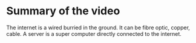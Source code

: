# Summary of the video

The internet is a wired burried in the ground. It can be fibre optic, copper, cable.
A server is a super computer directly connected to the internet.